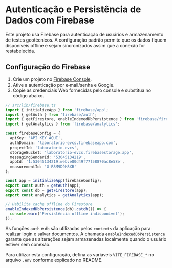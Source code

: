 # Autenticação e Persistência de Dados com Firebase

Este projeto usa Firebase para autenticação de usuários e armazenamento de testes geotécnicos. A configuração padrão permite que os dados fiquem disponíveis offline e sejam sincronizados assim que a conexão for restabelecida.

## Configuração do Firebase
1. Crie um projeto no [Firebase Console](https://console.firebase.google.com/).
2. Ative a autenticação por e‑mail/senha e Google.
3. Copie as credenciais Web fornecidas pelo console e substitua no código abaixo.

```ts
// src/lib/firebase.ts
import { initializeApp } from 'firebase/app';
import { getAuth } from 'firebase/auth';
import { getFirestore, enableIndexedDbPersistence } from 'firebase/firestore';
import { getAnalytics } from 'firebase/analytics';

const firebaseConfig = {
  apiKey: 'API_KEY_AQUI',
  authDomain: 'laboratorio-evcs.firebaseapp.com',
  projectId: 'laboratorio-evcs',
  storageBucket: 'laboratorio-evcs.firebasestorage.app',
  messagingSenderId: '53045134219',
  appId: '1:53045134219:web:e80d49f77f58870ac8e58e',
  measurementId: 'G-R8M9D9H8XB'
};

const app = initializeApp(firebaseConfig);
export const auth = getAuth(app);
export const db = getFirestore(app);
export const analytics = getAnalytics(app);

// Habilita cache offline do Firestore
enableIndexedDbPersistence(db).catch(() => {
  console.warn('Persistência offline indisponível');
});
```

As funções `auth` e `db` são utilizadas pelos `contexts` da aplicação para realizar login e salvar documentos. A chamada `enableIndexedDbPersistence` garante que as alterações sejam armazenadas localmente quando o usuário estiver sem conexão.

Para utilizar esta configuração, defina as variáveis `VITE_FIREBASE_*` no arquivo `.env` conforme explicado no README.
